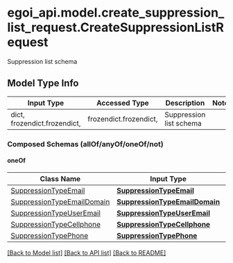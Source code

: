 # egoi_api.model.create_suppression_list_request.CreateSuppressionListRequest

Suppression list schema

## Model Type Info
Input Type | Accessed Type | Description | Notes
------------ | ------------- | ------------- | -------------
dict, frozendict.frozendict,  | frozendict.frozendict,  | Suppression list schema | 

### Composed Schemas (allOf/anyOf/oneOf/not)
#### oneOf
Class Name | Input Type | Accessed Type | Description | Notes
------------- | ------------- | ------------- | ------------- | -------------
[SuppressionTypeEmail](SuppressionTypeEmail.md) | [**SuppressionTypeEmail**](SuppressionTypeEmail.md) | [**SuppressionTypeEmail**](SuppressionTypeEmail.md) |  | 
[SuppressionTypeEmailDomain](SuppressionTypeEmailDomain.md) | [**SuppressionTypeEmailDomain**](SuppressionTypeEmailDomain.md) | [**SuppressionTypeEmailDomain**](SuppressionTypeEmailDomain.md) |  | 
[SuppressionTypeUserEmail](SuppressionTypeUserEmail.md) | [**SuppressionTypeUserEmail**](SuppressionTypeUserEmail.md) | [**SuppressionTypeUserEmail**](SuppressionTypeUserEmail.md) |  | 
[SuppressionTypeCellphone](SuppressionTypeCellphone.md) | [**SuppressionTypeCellphone**](SuppressionTypeCellphone.md) | [**SuppressionTypeCellphone**](SuppressionTypeCellphone.md) |  | 
[SuppressionTypePhone](SuppressionTypePhone.md) | [**SuppressionTypePhone**](SuppressionTypePhone.md) | [**SuppressionTypePhone**](SuppressionTypePhone.md) |  | 

[[Back to Model list]](../../README.md#documentation-for-models) [[Back to API list]](../../README.md#documentation-for-api-endpoints) [[Back to README]](../../README.md)

